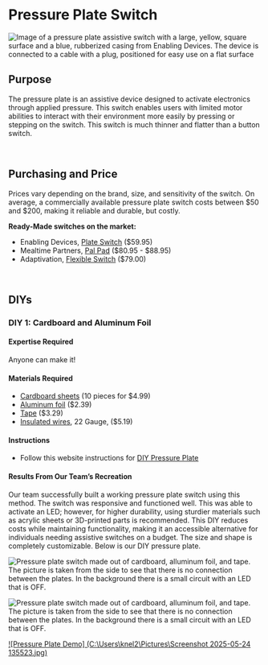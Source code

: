 # Pressure Plate Switch

![Image of a pressure plate assistive switch with a large, yellow, square surface and a blue, rubberized casing from Enabling Devices. The device is connected to a cable with a plug, positioned for easy use on a flat surface](https://github.com/user-attachments/assets/92248d25-cc24-420b-8e65-6773307a51d8)

## Purpose

The pressure plate is an assistive device designed to activate electronics through applied pressure. This switch enables users with limited motor abilities to interact with their environment more easily by pressing or stepping on the switch. This switch is much thinner and flatter than a button switch.

<br>

## Purchasing and Price

Prices vary depending on the brand, size, and sensitivity of the switch. On average, a commercially available pressure plate switch costs between $50 and $200, making it reliable and durable, but costly.

**Ready-Made switches on the market:**

* Enabling Devices, [Plate Switch](https://enablingdevices.com/product/plate-switches/) ($59.95)  
* Mealtime Partners, [Pal Pad](https://www.mealtimepartners.com/products/adaptive_switches/pal_pad_adaptive_switches.htm) ($80.95 \- $88.95)  
* Adaptivation, [Flexible Switch](https://www.adaptivation.com/product-page/flexible-switch) ($79.00)

<br>

## DIYs

### **DIY 1: Cardboard and Aluminum Foil**

#### Expertise Required

Anyone can make it\!

#### Materials Required

* [Cardboard sheets](https://amazon.com/dp/B0B6GK2MFD) (10 pieces for $4.99)  
* [Aluminum foil](https://amazon.com/dp/B005GPJCHQ) ($2.39)  
* [Tape](https://www.fredmeyer.com/p/scotch-shipping-heavy-duty-packaging-tape/0005113164204) ($3.29)  
* [Insulated wires](https://amazon.com/dp/B0B9JCJMNP), 22 Gauge, ($5.19)

#### Instructions

* Follow this website instructions for [DIY Pressure Plate](https://www.instructables.com/Use-a-DIY-Pressure-Plate-Switch-to-Automate-Your-H/)

#### Results From Our Team’s Recreation

Our team successfully built a working pressure plate switch using this method. The switch was responsive and functioned well. This was able to activate an LED; however, for higher durability, using sturdier materials such as acrylic sheets or 3D-printed parts is recommended. This DIY reduces costs while maintaining functionality, making it an accessible alternative for individuals needing assistive switches on a budget. The size and shape is completely customizable. Below is our DIY pressure plate. 

![Pressure plate switch made out of cardboard, alluminum foil, and tape. The picture is taken from the side to see that there is no connection between the plates. In the background there is a small circuit with an LED that is OFF.](https://github.com/user-attachments/assets/44852e6c-4535-4e4c-9e88-79dd4665cf60)

![Pressure plate switch made out of cardboard, alluminum foil, and tape. The picture is taken from the side to see that there is no connection between the plates. In the background there is a small circuit with an LED that is OFF.](https://github.com/user-attachments/assets/31fb2a82-c60a-44cb-b6c7-d5e258dc0736)

[![Pressure Plate Demo] (C:\Users\knel2\Pictures\Screenshot 2025-05-24 135523.jpg)](https://youtu.be/pPPygJrqFEM)
